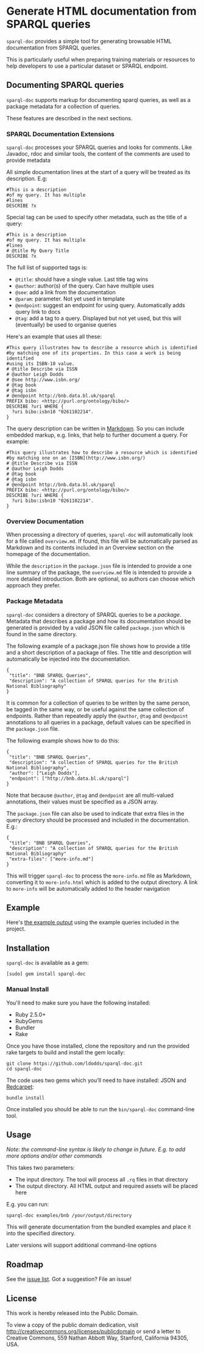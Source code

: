 # Generate HTML documentation from SPARQL queries

`sparql-doc` provides a simple tool for generating browsable HTML documentation
from SPARQL queries.

This is particularly useful when preparing training materials or resources to
help developers to use a particular dataset or SPARQL endpoint.

## Documenting SPARQL queries

`sparql-doc` supports markup for documenting sparql queries, as well as a
package metadata for a collection of queries.

These features are described in the next sections.

### SPARQL Documentation Extensions

`sparql-doc` processes your SPARQL queries and looks for comments. Like Javadoc, rdoc and
similar tools, the content of the comments are used to provide metadata

All simple documentation lines at the start of a query will be treated as its description. E.g:

	#This is a description
	#of my query. It has multiple
	#lines
	DESCRIBE ?x

Special tag can be used to specify other metadata, such as the title of a query:

	#This is a description
	#of my query. It has multiple
	#lines
	# @title My Query Title
	DESCRIBE ?x

The full list of supported tags is:

* `@title`: should have a single value. Last title tag wins
* `@author`: author(s) of the query. Can have multiple uses
* `@see`: add a link from the documentation
* `@param`: parameter. Not yet used in template
* `@endpoint`: suggest an endpoint for using query. Automatically adds query link to docs
* `@tag`: add a tag to a query. Displayed but not yet used, but this will (eventually) be used to organise queries

Here's an example that uses all these:

	#This query illustrates how to describe a resource which is identified
	#by matching one of its properties. In this case a work is being identified
	#using its ISBN-10 value.
	# @title Describe via ISSN
	# @author Leigh Dodds
	# @see http://www.isbn.org/
	# @tag book
	# @tag isbn
	# @endpoint http://bnb.data.bl.uk/sparql
	PREFIX bibo: <http://purl.org/ontology/bibo/>
	DESCRIBE ?uri WHERE {
	  ?uri bibo:isbn10 "0261102214".
	}

The query description can be written in [Markdown](http://daringfireball.net/projects/markdown/). So
you can include embedded markup, e.g. links, that help to further document a query.
For example:

	#This query illustrates how to describe a resource which is identified
	#by matching one on an [ISBN](http://www.isbn.org/)
	# @title Describe via ISSN
	# @author Leigh Dodds
	# @tag book
	# @tag isbn
	# @endpoint http://bnb.data.bl.uk/sparql
	PREFIX bibo: <http://purl.org/ontology/bibo/>
	DESCRIBE ?uri WHERE {
	  ?uri bibo:isbn10 "0261102214".
	}

### Overview Documentation

When processing a directory of queries, `sparql-doc` will automatically look for a file called
`overview.md`. If found, this file will be automatically parsed as Markdown and its contents included
in an Overview section on the homepage of the documentation.

While the `description` in the `package.json` file is intended to provide a one line summary of the
package, the `overview.md` file is intended to provide a more detailed introduction. Both are optional,
so authors can choose which approach they prefer.

### Package Metadata

`sparql-doc` considers a directory of SPARQL queries to be a _package_. Metadata that describes a package
and how its documentation should be generated is provided by a valid JSON file called `package.json` which
is found in the same directory.

The following example of a package.json file shows how to provide a title and a short description
of a package of files. The title and description will automatically be injected into the documentation.

	{
	 "title": "BNB SPARQL Queries",
	 "description": "A collection of SPARQL queries for the British National Bibliography"
	}

It is common for a collection of queries to be written by the same person, be tagged in the same
way, or be useful against the same collection of endpoints. Rather than repeatedly apply the
`@author`, `@tag` and `@endpoint` annotations to all queries in a package, default values can be
specified in the `package.json` file.

The following example shows how to do this:

	{
	 "title": "BNB SPARQL Queries",
	 "description": "A collection of SPARQL queries for the British National Bibliography",
	 "author": ["Leigh Dodds"],
	 "endpoint": ["http://bnb.data.bl.uk/sparql"]
	}

Note that because `@author`, `@tag` and `@endpoint` are all multi-valued annotations, their values
must be specified as a JSON array.

The `package.json` file can also be used to indicate that extra files in the query directory should be
processed and included in the documentation. E.g.:

	{
	 "title": "BNB SPARQL Queries",
	 "description": "A collection of SPARQL queries for the British National Bibliography"
	 "extra-files": ["more-info.md"]
	}

This will trigger `sparql-doc` to process the `more-info.md` file as Markdown, converting it to
`more-info.html` which is added to the output directory. A link to `more-info` will be automatically
added to the header navigation

## Example

Here's [the example output](http://ldodds.github.com/sparql-doc/) using the example queries included in the project.

## Installation

`sparql-doc` is available as a gem:

	[sudo] gem install sparql-doc

### Manual Install

You'll need to make sure you have the following installed:

* Ruby 2.5.0+
* RubyGems
* Bundler
* Rake

Once you have those installed, clone the repository and run the provided rake targets to build and install the gem
locally:

	git clone https://github.com/ldodds/sparql-doc.git
	cd sparql-doc

The code uses two gems which you'll need to have installed: JSON and [Redcarpet](https://github.com/vmg/redcarpet):

	bundle install

Once installed you should be able to run the `bin/sparql-doc` command-line tool.

## Usage

_Note: the command-line syntax is likely to change in future. E.g. to add more options and/or other commands_

This takes two parameters:

* The input directory. The tool will process all `.rq` files in that directory
* The output directory. All HTML output and required assets will be placed here

E.g. you can run:

	sparql-doc examples/bnb /your/output/directory

This will generate documentation from the bundled examples and place it into the specified
directory.

Later versions will support additional command-line options

## Roadmap

See the [issue list](https://github.com/ldodds/sparql-doc/issues). Got a suggestion? File an issue!

## License

This work is hereby released into the Public Domain.

To view a copy of the public domain dedication, visit http://creativecommons.org/licenses/publicdomain or send a letter to Creative Commons, 559 Nathan Abbott Way, Stanford, California 94305, USA.
